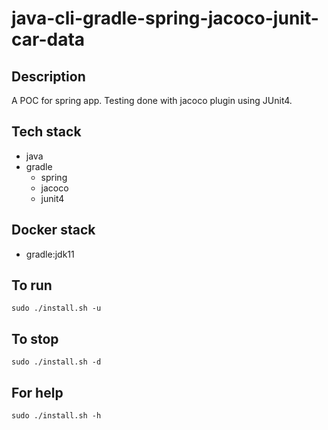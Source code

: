 # java-cli-gradle-spring-jacoco-junit-car-data

## Description
A POC for spring app. Testing done with jacoco
plugin using JUnit4.

## Tech stack
- java
- gradle
  - spring
  - jacoco
  - junit4

## Docker stack
- gradle:jdk11

## To run
`sudo ./install.sh -u`

## To stop
`sudo ./install.sh -d`

## For help
`sudo ./install.sh -h`

